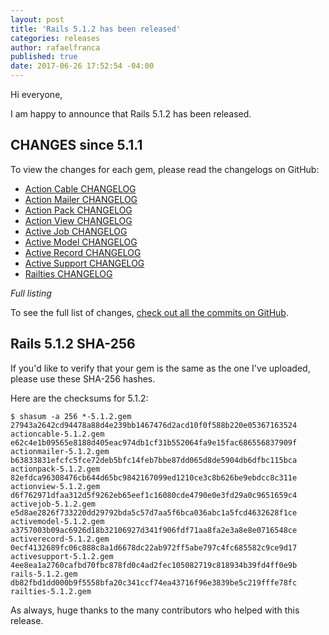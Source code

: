 ```yaml
---
layout: post
title: 'Rails 5.1.2 has been released'
categories: releases
author: rafaelfranca
published: true
date: 2017-06-26 17:52:54 -04:00
---
```

Hi everyone,

I am happy to announce that Rails 5.1.2 has been released.

## CHANGES since 5.1.1

To view the changes for each gem, please read the changelogs on GitHub:

* [Action Cable CHANGELOG](https://github.com/rails/rails/blob/v5.1.2/actioncable/CHANGELOG.md)
* [Action Mailer CHANGELOG](https://github.com/rails/rails/blob/v5.1.2/actionmailer/CHANGELOG.md)
* [Action Pack CHANGELOG](https://github.com/rails/rails/blob/v5.1.2/actionpack/CHANGELOG.md)
* [Action View CHANGELOG](https://github.com/rails/rails/blob/v5.1.2/actionview/CHANGELOG.md)
* [Active Job CHANGELOG](https://github.com/rails/rails/blob/v5.1.2/activejob/CHANGELOG.md)
* [Active Model CHANGELOG](https://github.com/rails/rails/blob/v5.1.2/activemodel/CHANGELOG.md)
* [Active Record CHANGELOG](https://github.com/rails/rails/blob/v5.1.2/activerecord/CHANGELOG.md)
* [Active Support CHANGELOG](https://github.com/rails/rails/blob/v5.1.2/activesupport/CHANGELOG.md)
* [Railties CHANGELOG](https://github.com/rails/rails/blob/v5.1.2/railties/CHANGELOG.md)

*Full listing*

To see the full list of changes, [check out all the commits on
GitHub](https://github.com/rails/rails/compare/v5.1.1...v5.1.2).

## Rails 5.1.2 SHA-256

If you'd like to verify that your gem is the same as the one I've uploaded,
please use these SHA-256 hashes.

Here are the checksums for 5.1.2:

```
$ shasum -a 256 *-5.1.2.gem
27943a2642cd94478a88d4e239bb1467476d2acd10f0f588b220e05367163524  actioncable-5.1.2.gem
e62c4e1b09565e8188d405eac974db1cf31b552064fa9e15fac686556837909f  actionmailer-5.1.2.gem
b63833831efcfc5fce72deb5bfc14feb7bbe87dd065d8de5904db6dfbc115bca  actionpack-5.1.2.gem
82efdca96308476cb644d65bc9842167099ed1210ce3c8b626be9ebdcc8c311e  actionview-5.1.2.gem
d6f762971dfaa312d5f9262eb65eef1c16080cde4790e0e3fd29a0c9651659c4  activejob-5.1.2.gem
e5d8ae2826f733220dd29792bda5c57d7aa5f6bca036abc1a5fcd4632628f1ce  activemodel-5.1.2.gem
a3757003b09ac6926d18b32106927d341f906fdf71aa8fa2e3a8e8e0716548ce  activerecord-5.1.2.gem
0ecf4132689fc06c888c8a1d6678dc22ab972ff5abe797c4fc685582c9ce9d17  activesupport-5.1.2.gem
4ee8ea1a2760cafbd70fbc878fd0c4ad2fec105082719c818934b39fd4ff0e9b  rails-5.1.2.gem
db82fbd1dd000b9f5558bfa20c341ccf74ea43716f96e3839be5c219fffe78fc  railties-5.1.2.gem

```

As always, huge thanks to the many contributors who helped with this release.
